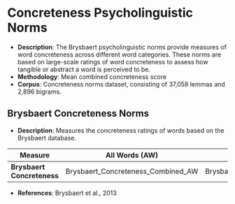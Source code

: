 # Concreteness Psycholinguistic Norms

- **Description**: The Brysbaert psycholinguistic norms provide measures of word concreteness across different word categories. These norms are based on large-scale ratings of word concreteness to assess how tangible or abstract a word is perceived to be.
- **Methodology**: Mean combined concreteness score
- **Corpus**: Concreteness norms dataset, consisting of 37,058 lemmas and 2,896 bigrams.

## Brysbaert Concreteness Norms

- **Description**: Measures the concreteness ratings of words based on the Brysbaert database.

| Measure                  | All Words (AW)               | Content Words (CW)               | Function Words (FW)               |
|--------------------------|-----------------------------|--------------------------------|--------------------------------|
| **Brysbaert Concreteness** | Brysbaert_Concreteness_Combined_AW  | Brysbaert_Concreteness_Combined_CW  | Brysbaert_Concreteness_Combined_FW  |

- **References**: Brysbaert et al., 2013